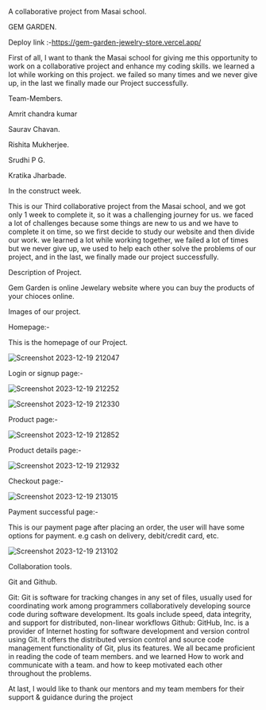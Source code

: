 A collaborative project from Masai school.

GEM GARDEN.

Deploy link :-https://gem-garden-jewelry-store.vercel.app/

First of all, I want to thank the Masai school for giving me this opportunity to work on a collaborative project and enhance my coding skills. we learned a lot while working on this project. we failed so many times and we never give up, in the last we finally made our Project successfully.

Team-Members.

Amrit chandra kumar

Saurav Chavan.

Rishita Mukherjee.

Srudhi P G.

Kratika Jharbade.


In the construct week.

This is our Third collaborative project from the Masai school, and we got only 1 week to complete it, so it was a challenging journey for us. we faced a lot of challenges because some things are new to us and we have to complete it on time, so we first decide to study our website and then divide our work. we learned a lot while working together, we failed a lot of times but we never give up, we used to help each other solve the problems of our project, and in the last, we finally made our project successfully.

Description of Project.

Gem Garden is online Jewelary website where you can buy the products of your chioces online.

Images of our project.

Homepage:-

This is the homepage of our Project.

![Screenshot 2023-12-19 212047](https://github.com/Amritchandra/Gem-Garden-Project/assets/136235545/10c180bf-59ea-4107-b9cc-742c49eb2145)

Login or signup page:-

![Screenshot 2023-12-19 212252](https://github.com/Amritchandra/Gem-Garden-Project/assets/136235545/7aedff0e-eb3e-4a75-8c9b-78e40ee18547)

![Screenshot 2023-12-19 212330](https://github.com/Amritchandra/Gem-Garden-Project/assets/136235545/aed799da-78b3-409b-9c71-53bef1a37b94)

Product page:-

![Screenshot 2023-12-19 212852](https://github.com/Amritchandra/Gem-Garden-Project/assets/136235545/2aed9488-ceaf-43be-91e9-51e7736da8f3)


Product details page:-

![Screenshot 2023-12-19 212932](https://github.com/Amritchandra/Gem-Garden-Project/assets/136235545/acd99e72-6054-4af1-b700-27ed0e686ffd)


Checkout page:-

![Screenshot 2023-12-19 213015](https://github.com/Amritchandra/Gem-Garden-Project/assets/136235545/1644a56c-9198-4112-aa22-8b8fc4550eb9)


Payment successful page:-

This is our payment page after placing an order, the user will have some options for payment. e.g cash on delivery, debit/credit card, etc.

![Screenshot 2023-12-19 213102](https://github.com/Amritchandra/Gem-Garden-Project/assets/136235545/f2f0e215-d6d2-4b64-8767-571f40defc12)


Collaboration tools.

Git and Github.

Git: Git is software for tracking changes in any set of files, usually used for coordinating work among programmers collaboratively developing source code during software development. Its goals include speed, data integrity, and support for distributed, non-linear workflows Github: GitHub, Inc. is a provider of Internet hosting for software development and version control using Git. It offers the distributed version control and source code management functionality of Git, plus its features. We all became proficient in reading the code of team members. and we learned How to work and communicate with a team. and how to keep motivated each other throughout the problems.

At last, I would like to thank our mentors and my team members for their support & guidance during the project
